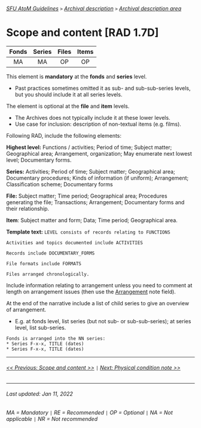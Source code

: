 ###### [SFU AtoM Guidelines](../README.md) `>` [Archival description](overview.md) `>` [Archival description area](overview.md#archival-description-area)

# Scope and content [RAD 1.7D]
| Fonds 	| Series 	| Files 	| Items 	|
|:-----:	|:------:	|:-----:	|:-----:	|
|   MA    |   MA    |   OP  	|   OP  	|

This element is **mandatory** at the **fonds** and **series** level.
- Past practices sometimes omitted it as sub- and sub-sub-series levels, but you should include it at all series levels.

The element is optional at the **file** and **item** levels.
- The Archives does not typically include it at these lower levels.
- Use case for inclusion: description of non-textual items (e.g. films).

Following RAD, include the following elements:

**Highest level:** Functions / activities; Period of time; Subject matter; Geographical area; Arrangement, organization; May enumerate next lowest level; Documentary forms.

**Series:** Activities; Period of time; Subject matter; Geographical area; Documentary procedures; Kinds of information (if uniform); Arrangement; Classification scheme; Documentary forms

**File:** Subject matter; Time period; Geographical area; Procedures generating the file; Transactions; Arrangement; Documentary forms and their relationship.

**Item**: Subject matter and form; Data; Time period; Geographical area.

**Template text:**
`LEVEL consists of records relating to FUNCTIONS`

`Activities and topics documented include ACTIVITIES`

`Records include DOCUMENTARY_FORMS`

`File formats include FORMATS`

`Files arranged chronologically.`

Include information relating to arrangement unless you need to comment at length on arrangement issues (then use the [Arrangement](arrangement.md) note field).

At the end of the narrative include a list of child series to give an overview of arrangement.
- E.g. at fonds level, list series (but not sub- or sub-sub-series); at series level, list sub-series.

```
Fonds is arranged into the NN series:
* Series F-x-x, TITLE (dates)
* Series F-x-x, TITLE (dates)
```

---
###### [<< Previous: Scope and content >>](scope-and-content.md) `|` [Next: Physical condition note >>](physical-condition.md)
---
###### Last updated: Jan 11, 2022
###### MA = Mandatory `|` RE = Recommended `|` OP = Optional `|` NA = Not applicable `|` NR = Not recommended
